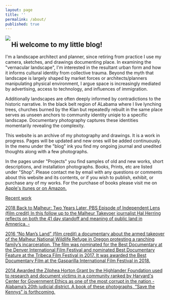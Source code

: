 ```yaml
---
layout: page
title: ''
permalink: /about/
published: true
---
```


<img src="https://github.com/jkalev/blog/raw/master/images/jonkalev.jpg" align="left" />


<h2>Hi welcome to my little blog!</h2>
I'm a landscape architect and planner, since retiring from practice I use my camera, sketches, and drawings documenting place.  
In examining the "vernacular landscape", I'm interested in the resultant urban form and how it informs cultural identity from collective trauma.
Beyond the myth that landscape is largely shaped by market forces or architects/planners manipulating physical environment, I argue space is increasingly mediated by advertising, access to technology, and influences of immigration.

Additionally landscapes are often deeply informed by contradictions to the historic narrative. In the black belt region of ALabama where I live lynching trees, churches burned by the Klan but repeatedly rebuilt in the same place serves as unseen anchors to community identity uniqie to a specific landscape.
Documentary photography captures these identities momentarily revealing the complexity.   


This website is an archive of my photography and drawings. It is a work in progress. Pages will be updated and new ones will be added continuously. In the menu under the "blog" ink you find my ongoing journal and unedited thoughts along with a few photographs. 

In the pages under "Projects" you find samples of old and new works, short descriptions, and installation photographs. Books, Prints, etc are listed under "Shop".
Please contact me by email with any questions or comments about this website and its contents, or if you wish to publish, exhibit, or purchase any of my works. For the purchase of books please visit me on <a href="https://books.apple.com/us/genre/books/id38" >Apple's itunes or on <a href="https://www.amazon.com/books-used-books-textbooks/b?ie=UTF8&node=283155">Amazon.
  
  Recent work

2018 Back to Malheur: Two Years Later, PBS Episode of Independent Lens (film credit) In this follow up to the Malheur Takevoer journalist Hal Herring reflects on both the 41 day standoff and meaning of public land in Amnerica. -

2016 “No Man’s Land” (film credit) a documentary about the armed takeover of the Malheur National Wildlife Refuge in Oregon protesting a ranching family’s incarceration. The film was nominated for the Best Documentary at the Denver International Film Festival and nominated Best Documentary Feature at the Tribeca Film Festival in 2017. It was awarded the Best Documentary Film at the Gasparilla International Film Festival in 2018.

2014 Awarded the Zilphea Horton Grant by the Highlander Foundation used to research and document victims in a community ranked by Harvard's Center for Government Ethics as one of the most corrupt in the nation - Alabama’s 20th judicial district. A book of these photographs, “Save the Kennys” is forthcoming.


